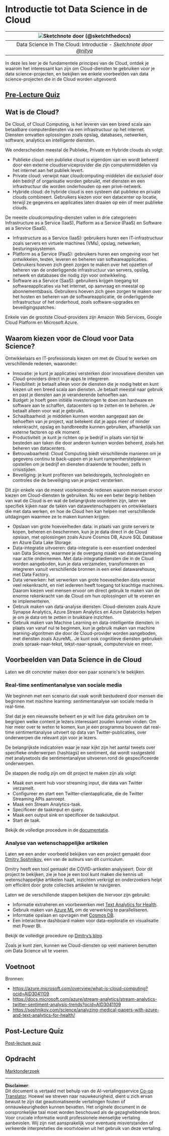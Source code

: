 <!--
CO_OP_TRANSLATOR_METADATA:
{
  "original_hash": "408c55cab2880daa4e78616308bd5db7",
  "translation_date": "2025-08-28T15:09:18+00:00",
  "source_file": "5-Data-Science-In-Cloud/17-Introduction/README.md",
  "language_code": "nl"
}
-->
# Introductie tot Data Science in de Cloud

|![ Sketchnote door [(@sketchthedocs)](https://sketchthedocs.dev) ](../../sketchnotes/17-DataScience-Cloud.png)|
|:---:|
| Data Science In The Cloud: Introductie - _Sketchnote door [@nitya](https://twitter.com/nitya)_ |


In deze les leer je de fundamentele principes van de Cloud, ontdek je waarom het interessant kan zijn om Cloud-diensten te gebruiken voor je data science-projecten, en bekijken we enkele voorbeelden van data science-projecten die in de Cloud worden uitgevoerd. 

## [Pre-Lecture Quiz](https://purple-hill-04aebfb03.1.azurestaticapps.net/quiz/32)

## Wat is de Cloud?

De Cloud, of Cloud Computing, is het leveren van een breed scala aan betaalbare computerdiensten via een infrastructuur op het internet. Diensten omvatten oplossingen zoals opslag, databases, netwerken, software, analytics en intelligente diensten.

We onderscheiden meestal de Publieke, Private en Hybride clouds als volgt:

* Publieke cloud: een publieke cloud is eigendom van en wordt beheerd door een externe cloudserviceprovider die zijn computermiddelen via het internet aan het publiek levert.
* Private cloud: verwijst naar cloudcomputing-middelen die exclusief door één bedrijf of organisatie worden gebruikt, met diensten en een infrastructuur die worden onderhouden op een privé-netwerk.
* Hybride cloud: de hybride cloud is een systeem dat publieke en private clouds combineert. Gebruikers kiezen voor een datacenter op locatie, terwijl ze gegevens en applicaties laten draaien op een of meer publieke clouds.

De meeste cloudcomputing-diensten vallen in drie categorieën: Infrastructure as a Service (IaaS), Platform as a Service (PaaS) en Software as a Service (SaaS).

* Infrastructure as a Service (IaaS): gebruikers huren een IT-infrastructuur zoals servers en virtuele machines (VMs), opslag, netwerken, besturingssystemen.
* Platform as a Service (PaaS): gebruikers huren een omgeving voor het ontwikkelen, testen, leveren en beheren van softwareapplicaties. Gebruikers hoeven zich geen zorgen te maken over het opzetten of beheren van de onderliggende infrastructuur van servers, opslag, netwerk en databases die nodig zijn voor ontwikkeling.
* Software as a Service (SaaS): gebruikers krijgen toegang tot softwareapplicaties via het internet, op aanvraag en meestal op abonnementsbasis. Gebruikers hoeven zich geen zorgen te maken over het hosten en beheren van de softwareapplicatie, de onderliggende infrastructuur of het onderhoud, zoals software-upgrades en beveiligingspatches.

Enkele van de grootste Cloud-providers zijn Amazon Web Services, Google Cloud Platform en Microsoft Azure.

## Waarom kiezen voor de Cloud voor Data Science?

Ontwikkelaars en IT-professionals kiezen om met de Cloud te werken om verschillende redenen, waaronder:

* Innovatie: je kunt je applicaties versterken door innovatieve diensten van Cloud-providers direct in je apps te integreren.
* Flexibiliteit: je betaalt alleen voor de diensten die je nodig hebt en kunt kiezen uit een breed scala aan diensten. Je betaalt meestal naar gebruik en past je diensten aan je veranderende behoeften aan.
* Budget: je hoeft geen initiële investeringen te doen om hardware en software aan te schaffen, datacenters op te zetten en te beheren. Je betaalt alleen voor wat je gebruikt.
* Schaalbaarheid: je middelen kunnen worden aangepast aan de behoeften van je project, wat betekent dat je apps meer of minder rekenkracht, opslag en bandbreedte kunnen gebruiken, afhankelijk van externe factoren op elk moment.
* Productiviteit: je kunt je richten op je bedrijf in plaats van tijd te besteden aan taken die door anderen kunnen worden beheerd, zoals het beheren van datacenters.
* Betrouwbaarheid: Cloud Computing biedt verschillende manieren om je gegevens continu te back-uppen en je kunt rampenherstelplannen opstellen om je bedrijf en diensten draaiende te houden, zelfs in crisistijden.
* Beveiliging: je kunt profiteren van beleidsregels, technologieën en controles die de beveiliging van je project versterken.

Dit zijn enkele van de meest voorkomende redenen waarom mensen ervoor kiezen om Cloud-diensten te gebruiken. Nu we een beter begrip hebben van wat de Cloud is en wat de belangrijkste voordelen zijn, laten we specifiek kijken naar de taken van datawetenschappers en ontwikkelaars die met data werken, en hoe de Cloud hen kan helpen met verschillende uitdagingen waarmee ze te maken kunnen krijgen:

* Opslaan van grote hoeveelheden data: in plaats van grote servers te kopen, beheren en beschermen, kun je je data direct in de Cloud opslaan, met oplossingen zoals Azure Cosmos DB, Azure SQL Database en Azure Data Lake Storage.
* Data-integratie uitvoeren: data-integratie is een essentieel onderdeel van Data Science, waarmee je de overgang maakt van dataverzameling naar actie ondernemen. Met data-integratiediensten die in de Cloud worden aangeboden, kun je data verzamelen, transformeren en integreren vanuit verschillende bronnen in een enkel datawarehouse, met Data Factory.
* Data verwerken: het verwerken van grote hoeveelheden data vereist veel rekenkracht, en niet iedereen heeft toegang tot krachtige machines. Daarom kiezen veel mensen ervoor om direct gebruik te maken van de enorme rekenkracht van de Cloud om hun oplossingen uit te voeren en te implementeren.
* Gebruik maken van data-analyse diensten: Cloud-diensten zoals Azure Synapse Analytics, Azure Stream Analytics en Azure Databricks helpen je om je data om te zetten in bruikbare inzichten.
* Gebruik maken van Machine Learning en data-intelligentie diensten: in plaats van vanaf nul te beginnen, kun je gebruik maken van machine learning-algoritmen die door de Cloud-provider worden aangeboden, met diensten zoals AzureML. Je kunt ook cognitieve diensten gebruiken zoals spraak-naar-tekst, tekst-naar-spraak, computervisie en meer.

## Voorbeelden van Data Science in de Cloud

Laten we dit concreter maken door een paar scenario's te bekijken.

### Real-time sentimentanalyse van sociale media
We beginnen met een scenario dat vaak wordt bestudeerd door mensen die beginnen met machine learning: sentimentanalyse van sociale media in real-time.

Stel dat je een nieuwssite beheert en je wilt live data gebruiken om te begrijpen welke content je lezers interessant zouden kunnen vinden. Om hier meer over te weten te komen, kun je een programma bouwen dat real-time sentimentanalyse uitvoert op data van Twitter-publicaties, over onderwerpen die relevant zijn voor je lezers.

De belangrijkste indicatoren waar je naar kijkt zijn het aantal tweets over specifieke onderwerpen (hashtags) en sentiment, dat wordt vastgesteld met analysetools die sentimentanalyse uitvoeren rond de gespecificeerde onderwerpen.

De stappen die nodig zijn om dit project te maken zijn als volgt:

* Maak een event hub voor streaming input, die data van Twitter verzamelt.
* Configureer en start een Twitter-clientapplicatie, die de Twitter Streaming APIs aanroept.
* Maak een Stream Analytics-taak.
* Specificeer de taakinput en query.
* Maak een output sink en specificeer de taakoutput.
* Start de taak.

Bekijk de volledige procedure in de [documentatie](https://docs.microsoft.com/azure/stream-analytics/stream-analytics-twitter-sentiment-analysis-trends?WT.mc_id=academic-77958-bethanycheum&ocid=AID30411099).

### Analyse van wetenschappelijke artikelen
Laten we een ander voorbeeld bekijken van een project gemaakt door [Dmitry Soshnikov](http://soshnikov.com), een van de auteurs van dit curriculum.

Dmitry heeft een tool gemaakt die COVID-artikelen analyseert. Door dit project te bekijken, zie je hoe je een tool kunt maken die kennis uit wetenschappelijke artikelen haalt, inzichten verkrijgt en onderzoekers helpt om efficiënt door grote collecties artikelen te navigeren.

Laten we de verschillende stappen bekijken die hiervoor zijn gebruikt:
* Informatie extraheren en voorbewerken met [Text Analytics for Health](https://docs.microsoft.com/azure/cognitive-services/text-analytics/how-tos/text-analytics-for-health?WT.mc_id=academic-77958-bethanycheum&ocid=AID3041109).
* Gebruik maken van [Azure ML](https://azure.microsoft.com/services/machine-learning?WT.mc_id=academic-77958-bethanycheum&ocid=AID3041109) om de verwerking te paralleliseren.
* Informatie opslaan en opvragen met [Cosmos DB](https://azure.microsoft.com/services/cosmos-db?WT.mc_id=academic-77958-bethanycheum&ocid=AID3041109).
* Een interactieve dashboard maken voor data-exploratie en visualisatie met Power BI.

Bekijk de volledige procedure op [Dmitry’s blog](https://soshnikov.com/science/analyzing-medical-papers-with-azure-and-text-analytics-for-health/).

Zoals je kunt zien, kunnen we Cloud-diensten op veel manieren benutten om Data Science uit te voeren.

## Voetnoot

Bronnen:
* https://azure.microsoft.com/overview/what-is-cloud-computing?ocid=AID3041109  
* https://docs.microsoft.com/azure/stream-analytics/stream-analytics-twitter-sentiment-analysis-trends?ocid=AID3041109  
* https://soshnikov.com/science/analyzing-medical-papers-with-azure-and-text-analytics-for-health/  

## Post-Lecture Quiz

[Post-lecture quiz](https://purple-hill-04aebfb03.1.azurestaticapps.net/quiz/33)

## Opdracht

[Marktonderzoek](assignment.md)

---

**Disclaimer**:  
Dit document is vertaald met behulp van de AI-vertalingsservice [Co-op Translator](https://github.com/Azure/co-op-translator). Hoewel we streven naar nauwkeurigheid, dient u zich ervan bewust te zijn dat geautomatiseerde vertalingen fouten of onnauwkeurigheden kunnen bevatten. Het originele document in de oorspronkelijke taal moet worden beschouwd als de gezaghebbende bron. Voor cruciale informatie wordt professionele menselijke vertaling aanbevolen. Wij zijn niet aansprakelijk voor eventuele misverstanden of verkeerde interpretaties die voortvloeien uit het gebruik van deze vertaling.